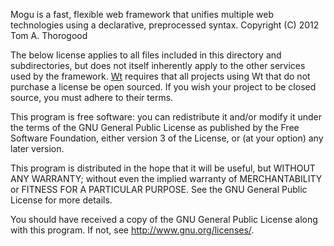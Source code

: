 Mogu is a fast, flexible web framework that unifies multiple web technologies using a declarative, preprocessed syntax.
Copyright (C) 2012 Tom A. Thorogood

The below license applies to all files included in this directory and subdirectories, but does not itself inherently apply to the other services used by the framework. [Wt](http://www.webtoolkit.eu) requires that all projects using Wt that do not purchase a license be open sourced. If you wish your project to be closed source, you must adhere to their terms. 

This program is free software: you can redistribute it and/or modify
it under the terms of the GNU General Public License as published by
the Free Software Foundation, either version 3 of the License, or
(at your option) any later version.

This program is distributed in the hope that it will be useful,
but WITHOUT ANY WARRANTY; without even the implied warranty of
MERCHANTABILITY or FITNESS FOR A PARTICULAR PURPOSE.  See the
GNU General Public License for more details.

You should have received a copy of the GNU General Public License
along with this program.  If not, see <http://www.gnu.org/licenses/>.

